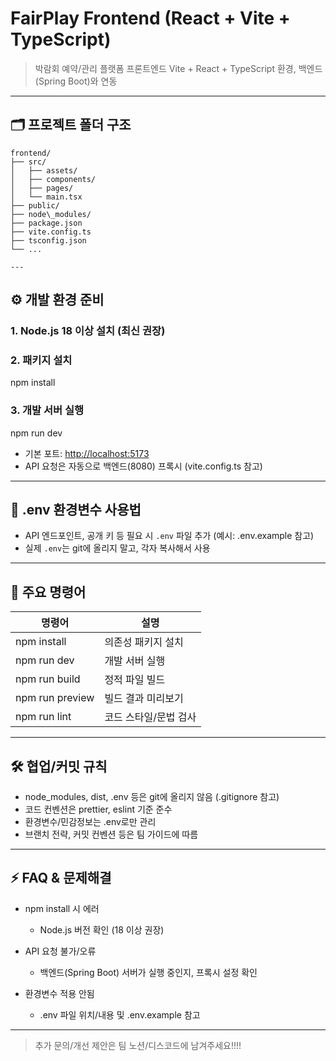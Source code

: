 # FairPlay Frontend (React + Vite + TypeScript)

> 박람회 예약/관리 플랫폼 프론트엔드
> Vite + React + TypeScript 환경, 백엔드(Spring Boot)와 연동

---

## 🗂️ 프로젝트 폴더 구조
```
frontend/
├── src/
│   ├── assets/
│   ├── components/
│   ├── pages/
│   └── main.tsx
├── public/
├── node\_modules/
├── package.json
├── vite.config.ts
├── tsconfig.json
└── ...

---

```

## ⚙️ 개발 환경 준비

### 1. Node.js 18 이상 설치 (최신 권장)

### 2. 패키지 설치

npm install

### 3. 개발 서버 실행

npm run dev

* 기본 포트: [http://localhost:5173](http://localhost:5173)
* API 요청은 자동으로 백엔드(8080) 프록시 (vite.config.ts 참고)

---

## 🌱 .env 환경변수 사용법

* API 엔드포인트, 공개 키 등 필요 시 `.env` 파일 추가 (예시: .env.example 참고)
* 실제 `.env`는 git에 올리지 말고, 각자 복사해서 사용

---

## 🚀 주요 명령어

| 명령어             | 설명           |
| --------------- | ------------ |
| npm install     | 의존성 패키지 설치   |
| npm run dev     | 개발 서버 실행     |
| npm run build   | 정적 파일 빌드     |
| npm run preview | 빌드 결과 미리보기   |
| npm run lint    | 코드 스타일/문법 검사 |

---

## 🛠️ 협업/커밋 규칙

* node\_modules, dist, .env 등은 git에 올리지 않음 (.gitignore 참고)
* 코드 컨벤션은 prettier, eslint 기준 준수
* 환경변수/민감정보는 .env로만 관리
* 브랜치 전략, 커밋 컨벤션 등은 팀 가이드에 따름

---

## ⚡️ FAQ & 문제해결

* npm install 시 에러

    * Node.js 버전 확인 (18 이상 권장)
* API 요청 불가/오류

    * 백엔드(Spring Boot) 서버가 실행 중인지, 프록시 설정 확인
* 환경변수 적용 안됨

    * .env 파일 위치/내용 및 .env.example 참고

---

> 추가 문의/개선 제안은 팀 노션/디스코드에 남겨주세요!!!!
